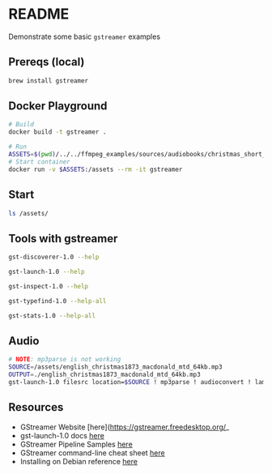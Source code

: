 # README  

Demonstrate some basic `gstreamer` examples  

## Prereqs (local)

```sh
brew install gstreamer
```

## Docker Playground

```sh
# Build
docker build -t gstreamer . 

# Run
ASSETS=$(pwd)/../../ffmpeg_examples/sources/audiobooks/christmas_short_works_2008_0812_64kb_mp3
# Start container
docker run -v $ASSETS:/assets --rm -it gstreamer 
```

## Start

```sh
ls /assets/

```

## Tools with gstreamer

```sh
gst-discoverer-1.0 --help 

gst-launch-1.0 --help 

gst-inspect-1.0 --help 

gst-typefind-1.0 --help-all 

gst-stats-1.0 --help-all    
```

## Audio

```sh
# NOTE: mp3parse is not working
SOURCE=/assets/english_christmas1873_macdonald_mtd_64kb.mp3
OUTPUT=./english_christmas1873_macdonald_mtd_64kb.mp3
gst-launch-1.0 filesrc location=$SOURCE ! mp3parse ! audioconvert ! lame ! filesink location=$OUTPUT
```

## Resources

* GStreamer Website [here](https://gstreamer.freedesktop.org/_
* gst-launch-1.0 docs [here](https://gstreamer.freedesktop.org/documentation/tools/gst-launch.html?gi-language=c)
* GStreamer Pipeline Samples [here](https://gist.github.com/hum4n0id/cda96fb07a34300cdb2c0e314c14df0a)
* GStreamer command-line cheat sheet [here](https://github.com/matthew1000/gstreamer-cheat-sheet)
* Installing on Debian reference [here](https://gstreamer.freedesktop.org/documentation/installing/on-linux.html?gi-language=c)  
